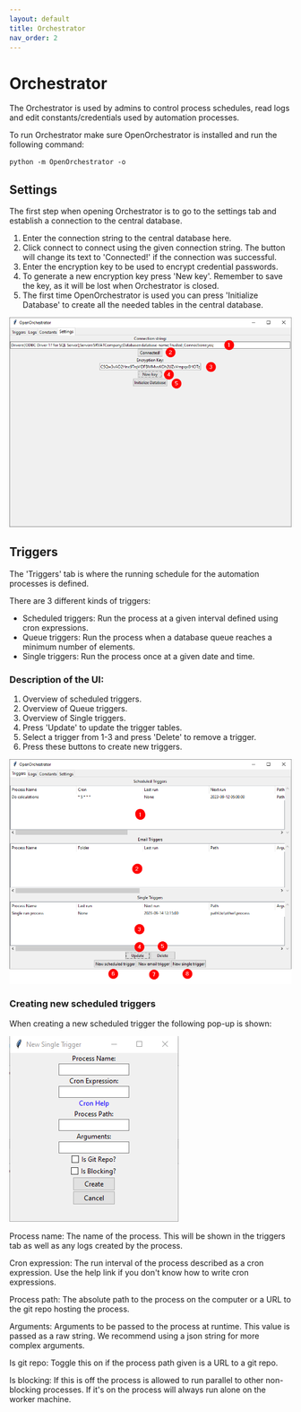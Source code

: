 ```yaml
---
layout: default
title: Orchestrator
nav_order: 2
---
```


# Orchestrator

The Orchestrator is used by admins to control process schedules,
read logs and edit constants/credentials used by automation processes.

To run Orchestrator make sure OpenOrchestrator is installed and run the following command:

```
python -m OpenOrchestrator -o
```

## Settings

The first step when opening Orchestrator is to go to the settings tab
and establish a connection to the central database.

1. Enter the connection string to the central database here.
2. Click connect to connect using the given connection string. The button will change its text to 'Connected!'
if the connection was successful.
3. Enter the encryption key to be used to encrypt credential passwords.
4. To generate a new encryption key press 'New key'. Remember to save the key, as it will be lost
when Orchestrator is closed.
5. The first time OpenOrchestrator is used you can press 'Initialize Database' to create all the needed
tables in the central database.

![settings](illustrations\orchestrator\settings.png)

## Triggers

The 'Triggers' tab is where the running schedule for the automation processes is defined.

There are 3 different kinds of triggers:
- Scheduled triggers: Run the process at a given interval defined using cron expressions.
- Queue triggers: Run the process when a database queue reaches a minimum number of elements.
- Single triggers: Run the process once at a given date and time.

### Description of the UI:

1. Overview of scheduled triggers.
2. Overview of Queue triggers.
3. Overview of Single triggers.
4. Press 'Update' to update the trigger tables.
5. Select a trigger from 1-3 and press 'Delete' to remove a trigger.
6. Press these buttons to create new triggers. 

![triggers](illustrations\orchestrator\triggers.png)

### Creating new scheduled triggers

When creating a new scheduled trigger the following pop-up is shown:

![scheduled trigger](illustrations/orchestrator/new%20scheduled%20trigger.png)

Process name: The name of the process. This will be shown in the triggers tab as 
well as any logs created by the process.

Cron expression: The run interval of the process described as a cron expression.
Use the help link if you don't know how to write cron expressions.

Process path: The absolute path to the process on the computer or
a URL to the git repo hosting the process.

Arguments: Arguments to be passed to the process at runtime.
This value is passed as a raw string. We recommend using a json string for more
complex arguments.

Is git repo: Toggle this on if the process path given is a URL to a git repo.

Is blocking: If this is off the process is allowed to run parallel to other
non-blocking processes. If it's on the process will always run alone
on the worker machine.


